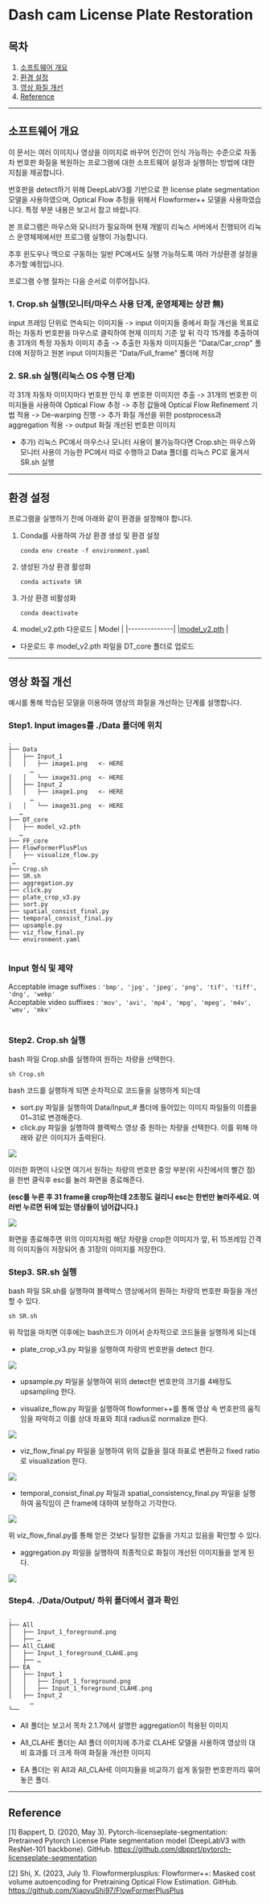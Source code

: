 # Dash cam License Plate Restoration

## 목차
1. [소프트웨어 개요](#소프트웨어-개요)
2. [환경 설정](#환경-설정) 
3. [영상 화질 개선](#영상-화질-개선)
4. [Reference](#Reference)
---

## 소프트웨어 개요

이 문서는 여러 이미지나 영상을 이미지로 바꾸어 인간이 인식 가능하는 수준으로 자동차 번호판 화질을 복원하는 프로그램에 대한 소프트웨어 설정과 실행하는 방법에 대한 지침을 제공합니다.

번호판을 detect하기 위해 DeepLabV3를 기반으로 한 license plate segmentation 모델을 사용하였으며, Optical Flow 추정을 위해서 Flowformer++ 모델을 사용하였습니다. 특정 부분 내용은 보고서 참고 바랍니다.

본 프로그램은 마우스와 모니터가 필요하며 현재 개발이 리눅스 서버에서 진행되어 리눅스 운영체제에서만 프로그램 실행이 가능합니다.

추후 윈도우나 맥으로 구동하는 일반 PC에서도 실행 가능하도록 여러 가상환경 설정을 추가할 예정입니다.

프로그램 수행 절차는 다음 순서로 이루어집니다.

### 1. Crop.sh 실행(모니터/마우스 사용 단계, 운영체제는 상관 無)

input 프레임 단위로 연속되는 이미지들 -> input 이미지들 중에서 화질 개선을 목표로 하는 자동차 번호판을 마우스로 클릭하여 현재 이미지 기준 앞 뒤 각각 15개를 추출하여 총 31개의 특정 자동차 이미지 추출 -> 추출한 자동차 이미지들은 "Data/Car_crop" 폴더에 저장하고 원본 input 이미지들은 "Data/Full_frame" 폴더에 저장

### 2. SR.sh 실행(리눅스 OS 수행 단계)

각 31개 자동차 이미지마다 번호판 인식 후 번호판 이미지만 추출 -> 31개의 번호판 이미지들을 사용하여 Optical Flow 추정 -> 추정 값들에 Optical Flow Refinement 기법 적용 -> De-warping 진행 -> 추가 화질 개선을 위한 postprocess과 aggregation 적용 -> output 화질 개선된 번호판 이미지

+ 추가) 리눅스 PC에서 마우스나 모니터 사용이 불가능하다면 Crop.sh는 마우스와 모니터 사용이 가능한 PC에서 따로 수행하고 Data 폴더를 리눅스 PC로 옮겨서 SR.sh 실행

---

## 환경 설정

프로그램을 실행하기 전에 아래와 같이 환경을 설정해야 합니다.

1. Conda를 사용하여 가상 환경 생성 및 환경 설정
   ```
   conda env create -f environment.yaml
   ```

2. 생성된 가상 환경 활성화
   ```
   conda activate SR
   ```
   
3. 가상 환경 비활성화
   ```
   conda deactivate
   ```

4. model_v2.pth 다운로드
   |    Model     | 
   |--------------|
   |[model_v2.pth](https://drive.google.com/file/d/15pkZ2haNdr6uDVBE2iy8mcXLALLD70qf/view?usp=drive_link) |

+ 다운로드 후 model_v2.pth 파일을 DT_core 폴더로 업로드

---
   
## 영상 화질 개선

예시를 통해 학습된 모델을 이용하여 영상의 화질을 개선하는 단계를 설명합니다.

### Step1. Input images를 ./Data 폴더에 위치
```
.
├── Data
│   ├── Input_1
│   │   ├── image1.png   <- HERE
      …
│   │   └── image31.png  <- HERE
│   ├── Input_2 
│   │   ├── image1.png   <- HERE
      …
│   │   └── image31.png  <- HERE
   …
├── DT_core
│   ├── model_v2.pth
   …
├── FF_core
├── FlowFormerPlusPlus
│   ├── visualize_flow.py
 …
├── Crop.sh
├── SR.sh
├── aggregation.py
├── click.py
├── plate_crop_v3.py
├── sort.py
├── spatial_consist_final.py
├── temporal_consist_final.py
├── upsample.py
├── viz_flow_final.py
└── environment.yaml
 

```

### Input 형식 및 제약
Acceptable image suffixes : `'bmp', 'jpg', 'jpeg', 'png', 'tif', 'tiff', 'dng', 'webp'`</br>
Acceptable video suffixes : `'mov', 'avi', 'mp4', 'mpg', 'mpeg', 'm4v', 'wmv', 'mkv'`
<br></br>

### Step2. Crop.sh 실행
bash 파일 Crop.sh를 실행하여 원하는 차량을 선택한다.
```
sh Crop.sh 
```
bash 코드를 실행하게 되면 순차적으로 코드들을 실행하게 되는데

   - sort.py 파일을 실행하여 Data/Input_# 폴더에 들어있는 이미지 파일들의 이름을 01~31로 변경해준다.
   - click.py 파일을 실행하여 블랙박스 영상 중 원하는 차량을 선택한다. 이를 위해 아래와 같은 이미지가 출력된다.
<img src="https://github.com/HGU-DLLAB/NC-SuperResolution/assets/102033523/c38de1ad-4bad-42a3-98d0-07036353a58e">

이러한 화면이 나오면 여기서 원하는 차량의 번호판 중앙 부분(위 사진에서의 빨간 점)을 한번 클릭후 esc를 눌러 화면을 종료해준다.

**(esc를 누른 후 31 frame을 crop하는데 2초정도 걸리니 esc는 한번만 눌러주세요. 여러번 누르면 뒤에 있는 영상들이 넘어갑니다.)**

<img src="https://github.com/HGU-DLLAB/NC-SuperResolution/assets/102033523/37888fa1-8287-4eeb-8183-c0402f2e45b9">

화면을 종료해주면 위의 이미지처럼 해당 차량을 crop한 이미지가 앞, 뒤 15프레임 간격의 이미지들이 저장되어 총 31장의 이미지를 저장한다.

### Step3. SR.sh 실행
bash 파일 SR.sh를 실행하여 블랙박스 영상에서의 원하는 차량의 번호판 화질을 개선할 수 있다.
```
sh SR.sh 
```

위 작업을 마치면 이후에는 bash코드가 이어서 순차적으로 코드들을 실행하게 되는데
   - plate_crop_v3.py 파일을 실행하여 차량의 번호판을 detect 한다. 
<img src="https://github.com/HGU-DLLAB/NC-SuperResolution/assets/102033523/7354e3ec-341c-442f-8706-115e75164265">

   - upsample.py 파일을 실행하여 위의 detect한 번호판의 크기를 4배정도 upsampling 한다.
   
   - visualize_flow.py 파일을 실행하여 flowformer++를 통해 영상 속 번호판의 움직임을 파악하고 이를 상대 좌표와 최대 radius로 normalize 한다.
 <img src="https://github.com/HGU-DLLAB/NC-SuperResolution/assets/102033523/871bcb33-5478-46b6-91e1-7b47c5ab23bd">
  
  
   - viz_flow_final.py 파일을 실행하여 위의 값들을 절대 좌표로 변환하고 fixed ratio로 visualization 한다.
<img src="https://github.com/HGU-DLLAB/NC-SuperResolution/assets/102033523/16368005-d146-4986-9621-c8eafea0fe00">
  
 
   - temporal_consist_final.py 파일과 spatial_consistency_final.py 파일을 실행하여 움직임이 큰 frame에 대하여 보정하고 기각한다.
<img src="https://github.com/HGU-DLLAB/NC-SuperResolution/assets/102033523/0f982be2-0842-4a12-9642-e6357355a688">

위 viz_flow_final.py를 통해 얻은 것보다 일정한 값들을 가지고 있음을 확인할 수 있다.
  
  
   - aggregation.py 파일을 실행하여 최종적으로 화질이 개선된 이미지들을 얻게 된다.
<img src="https://github.com/HGU-DLLAB/NC-SuperResolution/assets/102033523/2353dec6-a766-4cbb-b602-e8f7d960adcf">


### Step4. ./Data/Output/ 하위 폴더에서 결과 확인
```
.
├── All
│   ├── Input_1_foreground.png
│   ├── …
├── All_CLAHE
│   ├── Input_1_foreground_CLAHE.png
│   ├── …
├── EA
│   ├── Input_1
│   │   ├── Input_1_foreground.png
│   │   ├── Input_1_foreground_CLAHE.png
│   ├── Input_2
      …
└── 

```
- All 폴더는 보고서 목차 2.1.7에서 설명한 aggregation이 적용된 이미지

- All_CLAHE 폴더는 All 폴더 이미지에 추가로 CLAHE 모델을 사용하여 영상의 대비 효과를 더 크게 하여 화질을 개선한 이미지

- EA 폴더는 위 All과 All_CLAHE 이미지들을 비교하기 쉽게 동일한 번호판끼리 묶어놓은 폴더.


---
 
## Reference
[1] Bappert, D. (2020, May 3). Pytorch-licenseplate-segmentation: Pretrained Pytorch License Plate segmentation model (DeepLabV3 with ResNet-101 backbone). GitHub. https://github.com/dbpprt/pytorch-licenseplate-segmentation 


[2] Shi, X. (2023, July 1). Flowformerplusplus: Flowformer++: Masked cost volume autoencoding for Pretraining Optical Flow Estimation. GitHub. https://github.com/XiaoyuShi97/FlowFormerPlusPlus 
